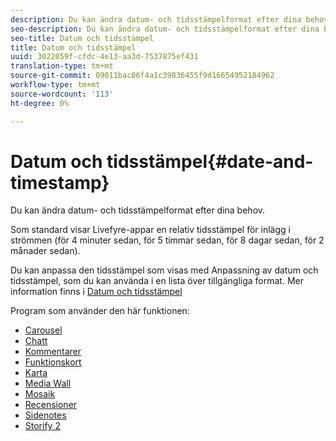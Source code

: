```yaml
---
description: Du kan ändra datum- och tidsstämpelformat efter dina behov.
seo-description: Du kan ändra datum- och tidsstämpelformat efter dina behov.
seo-title: Datum och tidsstämpel
title: Datum och tidsstämpel
uuid: 3022059f-cfdc-4e13-aa3d-7537875ef431
translation-type: tm+mt
source-git-commit: 09011bac06f4a1c39836455f9d16654952184962
workflow-type: tm+mt
source-wordcount: '113'
ht-degree: 0%

---
```



# Datum och tidsstämpel{#date-and-timestamp}

Du kan ändra datum- och tidsstämpelformat efter dina behov.

Som standard visar Livefyre-appar en relativ tidsstämpel för inlägg i strömmen (för 4 minuter sedan, för 5 timmar sedan, för 8 dagar sedan, för 2 månader sedan).

Du kan anpassa den tidsstämpel som visas med Anpassning av datum och tidsstämpel, som du kan använda i en lista över tillgängliga format. Mer information finns i [Datum och tidsstämpel](/help/using/c-features-livefyre/c-styling-features/c-date-and-timestamp.md)

Program som använder den här funktionen:

* [Carousel](/help/using/c-about-apps/c-carousel-app/c-carousel-app.md#c_carousel_app)
* [Chatt](/help/using/c-about-apps/c-chat-app/c-chat-app.md#c_chat_app)
* [Kommentarer](/help/using/c-about-apps/c-comments/c-comments.md)
* [Funktionskort](/help/using/c-about-apps/c-feature-card-app/c-feature-card-app.md#c_feature_card_app)
* [Karta](/help/using/c-about-apps/c-map-app/c-map-app.md#c_map_app)
* [Media Wall](/help/using/c-about-apps/c-media-wall-app/c-media-wall-app.md#c_media_wall_app)
* [Mosaik](/help/using/c-about-apps/c-mosaic-app/c-mosaic-app.md#c_mosaic_app)
* [Recensioner](/help/using/c-about-apps/c-reviews-app/c-reviews-app.md#c_reviews_app)
* [Sidenotes](/help/using/c-about-apps/c-sidenotes-app/c-sidenotes-app.md#c_sidenotes_app)
* [Storify 2](/help/using/c-about-apps/c-storify2/c-storify2.md#c_storify2)

